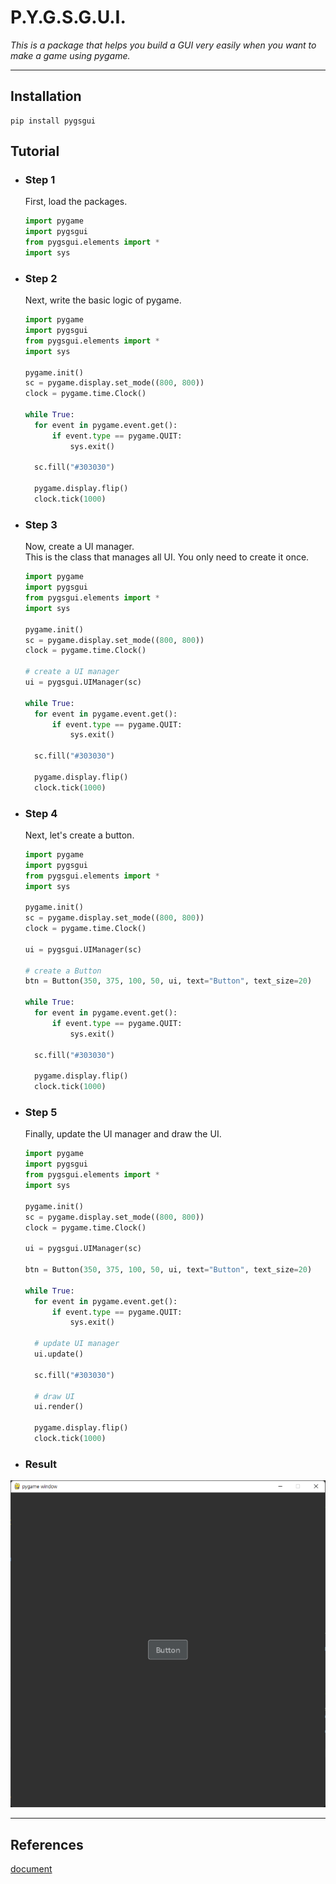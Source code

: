 # P.Y.G.S.G.U.I.

_This is a package that helps you build a GUI very easily when you want to make a game using pygame._

---
## Installation
    pip install pygsgui

## Tutorial
* ### Step 1
  First, load the packages.   
  ```python
  import pygame
  import pygsgui
  from pygsgui.elements import *
  import sys
  ```
* ### Step 2
  Next, write the basic logic of pygame.
  ```python
  import pygame
  import pygsgui
  from pygsgui.elements import *
  import sys
  
  pygame.init() 
  sc = pygame.display.set_mode((800, 800))
  clock = pygame.time.Clock()
  
  while True:
    for event in pygame.event.get():
        if event.type == pygame.QUIT:
            sys.exit()
  
    sc.fill("#303030")
  
    pygame.display.flip()
    clock.tick(1000)
  ```
* ### Step 3
  Now, create a UI manager.   
  This is the class that manages all UI. You only need to create it once.
  ```python
  import pygame
  import pygsgui
  from pygsgui.elements import *
  import sys
  
  pygame.init() 
  sc = pygame.display.set_mode((800, 800))
  clock = pygame.time.Clock()
  
  # create a UI manager
  ui = pygsgui.UIManager(sc)
  
  while True:
    for event in pygame.event.get():
        if event.type == pygame.QUIT:
            sys.exit()
  
    sc.fill("#303030")
  
    pygame.display.flip()
    clock.tick(1000)
  ```
* ### Step 4
  Next, let's create a button.
  ```python
  import pygame
  import pygsgui
  from pygsgui.elements import *
  import sys
  
  pygame.init() 
  sc = pygame.display.set_mode((800, 800))
  clock = pygame.time.Clock()
  
  ui = pygsgui.UIManager(sc)
  
  # create a Button
  btn = Button(350, 375, 100, 50, ui, text="Button", text_size=20)
  
  while True:
    for event in pygame.event.get():
        if event.type == pygame.QUIT:
            sys.exit()
  
    sc.fill("#303030")
  
    pygame.display.flip()
    clock.tick(1000)
  ```
* ### Step 5
  Finally, update the UI manager and draw the UI.
  ```python
  import pygame
  import pygsgui
  from pygsgui.elements import *
  import sys
  
  pygame.init() 
  sc = pygame.display.set_mode((800, 800))
  clock = pygame.time.Clock()
  
  ui = pygsgui.UIManager(sc)
  
  btn = Button(350, 375, 100, 50, ui, text="Button", text_size=20)
  
  while True:
    for event in pygame.event.get():
        if event.type == pygame.QUIT:
            sys.exit()
  
    # update UI manager
    ui.update()
  
    sc.fill("#303030")
  
    # draw UI
    ui.render()
  
    pygame.display.flip()
    clock.tick(1000)
  ```
* ### Result
![result image](https://github.com/StupidDeveloper05/pygsgui/blob/main/images/tutorial.png)


--- 
## References
[document](https://github.com/StupidDeveloper05/pygsgui/wiki)